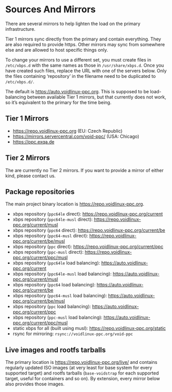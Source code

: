 # Sources And Mirrors

There are several mirrors to help lighten the load on the primary infrastructure.

Tier 1 mirrors sync directly from the primary and contain everything. They are
also required to provide https. Other mirrors may sync from somewhere else and
are allowed to host specific things only.

To change your mirrors to use a different set, you must create files in
`/etc/xbps.d` with the same names as those in `/usr/share/xbps.d`. Once you
have created such files, replace the URL with one of the servers below. Only
the files containing ‘repository’ in the filename need to be duplicated to
`/etc/xbps.d/`.

The default is <https://auto.voidlinux-ppc.org>. This is supposed to be
load-balancing between available Tier 1 mirrors, but that currently does not
work, so it’s equivalent to the primary for the time being.

## Tier 1 Mirrors

- <https://repo.voidlinux-ppc.org> (EU: Czech Republic)
- <https://mirrors.servercentral.com/void-ppc/> (USA: Chicago)
- <https://ppc.exqa.de>

## Tier 2 Mirrors

The are currently no Tier 2 mirrors. If you want to provide a mirror of either
kind, please contact us.

## Package repositories

The main project binary location is <https://repo.voidlinux-ppc.org>.

- xbps repository (`ppc64le` direct): <https://repo.voidlinux-ppc.org/current>
- xbps repository (`ppc64le-musl` direct): <https://repo.voidlinux-ppc.org/current/musl>
- xbps repository (`ppc64` direct): <https://repo.voidlinux-ppc.org/current/be>
- xbps repository (`ppc64-musl` direct): <https://repo.voidlinux-ppc.org/current/be/musl>
- xbps repository (`ppc` direct): <https://repo.voidlinux-ppc.org/current/ppc>
- xbps repository (`ppc-musl` direct): <https://repo.voidlinux-ppc.org/current/ppc/musl>
- xbps repository (`ppc64le` load balancing): <https://auto.voidlinux-ppc.org/current>
- xbps repository (`ppc64le-musl` load balancing): <https://auto.voidlinux-ppc.org/current/musl>
- xbps repository (`ppc64` load balancing): <https://auto.voidlinux-ppc.org/current/be>
- xbps repository (`ppc64-musl` load balancing): <https://auto.voidlinux-ppc.org/current/be/musl>
- xbps repository (`ppc` load balancing): <https://auto.voidlinux-ppc.org/current/ppc>
- xbps repository (`ppc-musl` load balancing): <https://auto.voidlinux-ppc.org/current/ppc/musl>
- static xbps for all (built using musl): <https://repo.voidlinux-ppc.org/static>
- rsync for mirroring: `rsync://voidlinux-ppc.org/void-ppc`

## Live images and rootfs tarballs

The primary location is <https://repo.voidlinux-ppc.org/live/> and contains
regularly updated ISO images (at very least for base system for every supported
target) and rootfs tarballs (`base-voidstrap` for each supported target, useful
for containers and so on). By extension, every mirror below also provides those
images.
